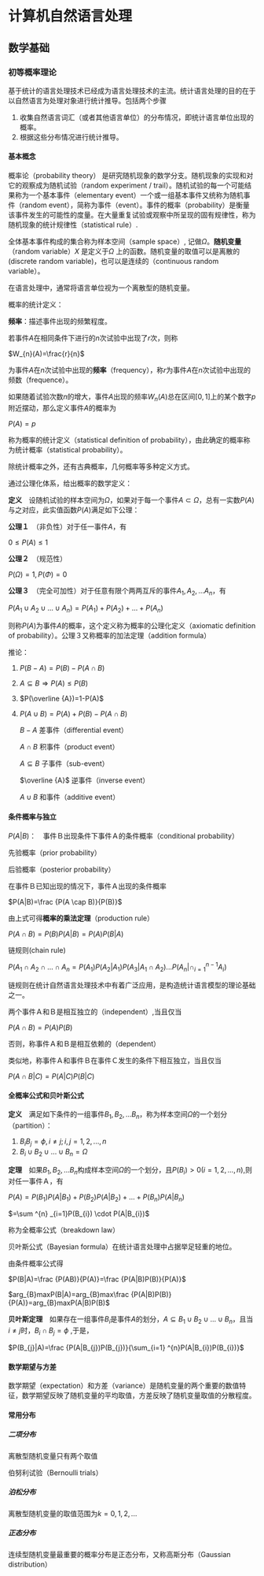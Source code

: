 # 计算机自然语言处理

## 数学基础

### 初等概率理论

基于统计的语言处理技术已经成为语言处理技术的主流。统计语言处理的目的在于以自然语言为处理对象进行统计推导。包括两个步骤

1. 收集自然语言词汇（或者其他语言单位）的分布情况，即统计语言单位出现的概率。
2. 根据这些分布情况进行统计推导。

#### 基本概念

概率论（probability theory） 是研究随机现象的数学分支。随机现象的实现和对它的观察成为随机试验（random experiment / trail）。随机试验的每一个可能结果称为一个基本事件（elementary event）一个或一组基本事件又统称为随机事件（random event），简称为事件（event）。事件的概率（probability）是衡量该事件发生的可能性的度量。在大量重复试验或观察中所呈现的固有规律性，称为随机现象的统计规律性（statistical rule）.

 全体基本事件构成的集合称为样本空间（sample space）, 记做$\Omega$。**随机变量**（random variable）$X$ 是定义于$\Omega$ 上的函数。随机变量的取值可以是离散的(discrete random variable)，也可以是连续的（continuous random variable）。

在语言处理中，通常将语言单位视为一个离散型的随机变量。

概率的统计定义：

**频率**：描述事件出现的频繁程度。

若事件$A$在相同条件下进行的$n$次试验中出现了$r$次，则称

$W_{n}(A)=\frac{r}{n}$

为事件$A$在$n$次试验中出现的**频率**（frequency），称$r$为事件$A$在$n$次试验中出现的频数（frequence）。

如果随着试验次数$n$的增大，事件$A$出现的频率$W_{n}(A)$总在区间$[0,1]$上的某个数字$p$附近摆动，那么定义事件$A$的概率为

$P(A)=p$

称为概率的统计定义（statistical definition of probability），由此确定的概率称为统计概率（statistical probability）。

除统计概率之外，还有古典概率，几何概率等多种定义方式。

通过公理化体系，给出概率的数学定义：

**定义**　设随机试验的样本空间为$\Omega$，如果对于每一个事件$A\subset \Omega$，总有一实数$P(A)$与之对应，此实值函数$P(A)$满足如下公理：

**公理１**　（非负性）对于任一事件$A$，有

$0\le P(A) \le 1$

**公理２**　（规范性）

$P(\Omega)=1, P(\Phi)=0$

**公理３**　（完全可加性）对于任意有限个两两互斥的事件$A_{1},A_{2},...A_{n}$，有

$P(A_{1}\cup A_{2}\cup ... \cup A_{n})=P(A_{1})+P(A_{2})+...+P(A_{n})$

则称$P(A)$为事件$A$的概率，这个定义称为概率的公理化定义（axiomatic definition of probability）。公理３又称概率的加法定理（addition formula）

推论：

1. $P(B-A)=P(B)-P(A\cap B)$ 

2. $A\subseteq B \Rightarrow P(A) \le P(B)$ 

3. $P(\overline {A})=1-P(A)$ 

4. $P(A\cup B)=P(A)+P(B)-P(A \cap B)$

   $B-A$ 差事件（differential event）

   $A\cap B$  积事件（product event）

   $A \subseteq B$ 子事件（sub-event）

   $\overline {A}$ 逆事件（inverse event）

   $A\cup B$ 和事件（additive event）

#### 条件概率与独立

$P(A|B)$：　事件Ｂ出现条件下事件Ａ的条件概率（conditional probability） 

先验概率（prior probability）

后验概率（posterior probability）

在事件Ｂ已知出现的情况下，事件Ａ出现的条件概率

$P(A|B)=\frac {P(A \cap B)}{P(B)}$

由上式可得**概率的乘法定理**（production rule）

$P(A\cap B)=P(B)P(A|B)=P(A)P(B|A)$

链规则(chain rule)

$P(A_{1}\cap A_{2}\cap ...\cap A_{n}=P(A_{1})P(A_{2}|A_{1})P(A_{3}|A_{1}\cap A_{2})...P(A_{n}|\cap _{i=1}^{n-1}A_{i})$

链规则在统计自然语言处理技术中有着广泛应用，是构造统计语言模型的理论基础之一。

两个事件Ａ和Ｂ是相互独立的（independent）,当且仅当

$P(A \cap B)=P(A)P(B)$

否则，称事件Ａ和Ｂ是相互依赖的（dependent）

类似地，称事件Ａ和事件Ｂ在事件Ｃ发生的条件下相互独立，当且仅当

$P(A\cap B | C)=P(A|C)P(B|C)$

#### 全概率公式和贝叶斯公式

**定义**　满足如下条件的一组事件$B_{1},B_{2},...B_{n}$，称为样本空间$\Omega$的一个划分（partition）：

1. $B_{i}B_{j}=\phi, i\ne j;i,j=1,2,...,n$
2. $B_{i}\cup B_{2}\cup ... \cup B_{n}=\Omega$

**定理**　如果$B_{1},B_{2},...B_{n}$构成样本空间$\Omega$的一个划分，且$P(B_{i})>0(i=1,2,...,n),$则对任一事件Ａ，有

$P(A)=P(B_{1})P(A|B_{1})+P(B_{2})P(A|B_{2})+...+P(B_{n})P(A|B_{n})$

$=\sum ^{n} _{i=1}P(B_{i}) \cdot P(A|B_{i})$

称为全概率公式（breakdown law）

贝叶斯公式（Bayesian formula）在统计语言处理中占据举足轻重的地位。

由条件概率公式得

$P(B|A)=\frac {P(AB)}{P(A)}=\frac {P(A|B)P(B)}{P(A)}$

$arg_{B}maxP(B|A)=arg_{B}max\frac {P(A|B)P(B)}{P(A)}=arg_{B}maxP(A|B)P(B)$

**贝叶斯定理**　如果存在一组事件$B_{i}$是事件$A$的划分，$A\subseteq B_{1} \cup B_{2}\cup ...\cup B_{n}$，且当$i \ne j$时，$B_{i}\cap B_{j}=\phi$ ,于是，

$P(B_{j}|A)=\frac {P(A|B_{j})P(B_{j})}{\sum_{i=1} ^{n}P(A|B_{i})P(B_{i})}$

#### 数学期望与方差

数学期望（expectation）和方差（variance）是随机变量的两个重要的数值特征，数学期望反映了随机变量的平均取值，方差反映了随机变量取值的分散程度。

#### 常用分布

##### 二项分布

离散型随机变量只有两个取值

伯努利试验（Bernoulli trials）

##### 泊松分布

离散型随机变量的取值范围为$k=0,1,2,...$

##### 正态分布

连续型随机变量最重要的概率分布是正态分布，又称高斯分布（Gaussian distribution）